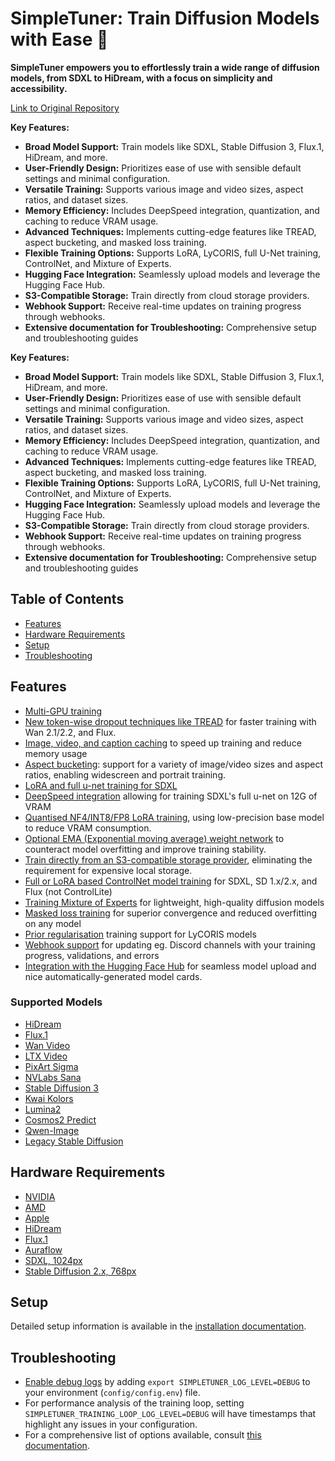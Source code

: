# SimpleTuner: Train Diffusion Models with Ease 🚀

**SimpleTuner empowers you to effortlessly train a wide range of diffusion models, from SDXL to HiDream, with a focus on simplicity and accessibility.**

[Link to Original Repository](https://github.com/bghira/SimpleTuner)

**Key Features:**

*   **Broad Model Support:** Train models like SDXL, Stable Diffusion 3, Flux.1, HiDream, and more.
*   **User-Friendly Design:** Prioritizes ease of use with sensible default settings and minimal configuration.
*   **Versatile Training:** Supports various image and video sizes, aspect ratios, and dataset sizes.
*   **Memory Efficiency:** Includes DeepSpeed integration, quantization, and caching to reduce VRAM usage.
*   **Advanced Techniques:** Implements cutting-edge features like TREAD, aspect bucketing, and masked loss training.
*   **Flexible Training Options:** Supports LoRA, LyCORIS, full U-Net training, ControlNet, and Mixture of Experts.
*   **Hugging Face Integration:** Seamlessly upload models and leverage the Hugging Face Hub.
*   **S3-Compatible Storage:** Train directly from cloud storage providers.
*   **Webhook Support:** Receive real-time updates on training progress through webhooks.
*   **Extensive documentation for Troubleshooting:** Comprehensive setup and troubleshooting guides

**Key Features:**

*   **Broad Model Support:** Train models like SDXL, Stable Diffusion 3, Flux.1, HiDream, and more.
*   **User-Friendly Design:** Prioritizes ease of use with sensible default settings and minimal configuration.
*   **Versatile Training:** Supports various image and video sizes, aspect ratios, and dataset sizes.
*   **Memory Efficiency:** Includes DeepSpeed integration, quantization, and caching to reduce VRAM usage.
*   **Advanced Techniques:** Implements cutting-edge features like TREAD, aspect bucketing, and masked loss training.
*   **Flexible Training Options:** Supports LoRA, LyCORIS, full U-Net training, ControlNet, and Mixture of Experts.
*   **Hugging Face Integration:** Seamlessly upload models and leverage the Hugging Face Hub.
*   **S3-Compatible Storage:** Train directly from cloud storage providers.
*   **Webhook Support:** Receive real-time updates on training progress through webhooks.
*   **Extensive documentation for Troubleshooting:** Comprehensive setup and troubleshooting guides

## Table of Contents

*   [Features](#features)
*   [Hardware Requirements](#hardware-requirements)
*   [Setup](#setup)
*   [Troubleshooting](#troubleshooting)

## Features

*   [Multi-GPU training](#features)
*   [New token-wise dropout techniques like TREAD](#features) for faster training with Wan 2.1/2.2, and Flux.
*   [Image, video, and caption caching](#features) to speed up training and reduce memory usage
*   [Aspect bucketing](#features): support for a variety of image/video sizes and aspect ratios, enabling widescreen and portrait training.
*   [LoRA and full u-net training for SDXL](#features)
*   [DeepSpeed integration](#features) allowing for training SDXL's full u-net on 12G of VRAM
*   [Quantised NF4/INT8/FP8 LoRA training](#features), using low-precision base model to reduce VRAM consumption.
*   [Optional EMA (Exponential moving average) weight network](#features) to counteract model overfitting and improve training stability.
*   [Train directly from an S3-compatible storage provider](#features), eliminating the requirement for expensive local storage.
*   [Full or LoRA based ControlNet model training](#features) for SDXL, SD 1.x/2.x, and Flux (not ControlLite)
*   [Training Mixture of Experts](#features) for lightweight, high-quality diffusion models
*   [Masked loss training](#features) for superior convergence and reduced overfitting on any model
*   [Prior regularisation](#features) training support for LyCORIS models
*   [Webhook support](#features) for updating eg. Discord channels with your training progress, validations, and errors
*   [Integration with the Hugging Face Hub](https://huggingface.co) for seamless model upload and nice automatically-generated model cards.

### Supported Models

*   [HiDream](#hidream)
*   [Flux.1](#flux1)
*   [Wan Video](#wan-video)
*   [LTX Video](#ltx-video)
*   [PixArt Sigma](#pixart-sigma)
*   [NVLabs Sana](#nvlabs-sana)
*   [Stable Diffusion 3](#stable-diffusion-3)
*   [Kwai Kolors](#kwai-kolors)
*   [Lumina2](#lumina2)
*   [Cosmos2 Predict](#cosmos2-predict)
*   [Qwen-Image](#qwen-image)
*   [Legacy Stable Diffusion](#legacy-stable-diffusion-models)

## Hardware Requirements

*   [NVIDIA](#nvidia)
*   [AMD](#amd)
*   [Apple](#apple)
*   [HiDream](#hidream)
*   [Flux.1](#flux1-dev-schnell)
*   [Auraflow](#auraflow)
*   [SDXL, 1024px](#sdxl-1024px)
*   [Stable Diffusion 2.x, 768px](#stable-diffusion-2x-768px)

## Setup

Detailed setup information is available in the [installation documentation](/INSTALL.md).

## Troubleshooting

*   [Enable debug logs](#troubleshooting) by adding `export SIMPLETUNER_LOG_LEVEL=DEBUG` to your environment (`config/config.env`) file.
*   For performance analysis of the training loop, setting `SIMPLETUNER_TRAINING_LOOP_LOG_LEVEL=DEBUG` will have timestamps that highlight any issues in your configuration.
*   For a comprehensive list of options available, consult [this documentation](/OPTIONS.md).